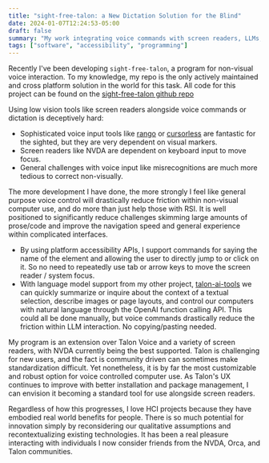 ```yaml
---
title: "sight-free-talon: a New Dictation Solution for the Blind"
date: 2024-01-07T12:24:53-05:00
draft: false
summary: "My work integrating voice commands with screen readers, LLMs, and more"
tags: ["software", "accessibility", "programming"]
---
```


Recently I've been developing `sight-free-talon`, a program for non-visual voice interaction. To my knowledge, my repo is the only actively maintained and cross platform solution in the world for this task. All code for this project can be found on the [sight-free-talon github repo](https://github.com/C-Loftus/sight-free-talon)

Using low vision tools like screen readers alongside voice commands or dictation is deceptively hard:

- Sophisticated voice input tools like [rango](https://github.com/david-tejada/rango) or [cursorless](https://github.com/cursorless-dev/cursorless) are fantastic for the sighted, but they are very dependent on visual markers.
- Screen readers like NVDA are dependent on keyboard input to move focus.
- General challenges with voice input like misrecognitions are much more tedious to correct non-visually.

The more development I have done, the more strongly I feel like general purpose voice control will drastically reduce friction within non-visual computer use, and do more than just help those with RSI. It is well positioned to significantly reduce challenges skimming large amounts of prose/code and improve the navigation speed and general experience within complicated interfaces.

- By using platform accessibility APIs, I support commands for saying the name of the element and allowing the user to directly jump to or click on it. So no need to repeatedly use tab or arrow keys to move the screen reader / system focus.
- With language model support from my other project, [talon-ai-tools](https://github.com/C-Loftus/talon-ai-tools) we can quickly summarize or inquire about the context of a textual selection, describe images or page layouts, and control our computers with natural language through the OpenAI function calling API. This could all be done manually, but voice commands drastically reduce the friction within LLM interaction. No copying/pasting needed.

My program is an extension over Talon Voice and a variety of screen readers, with NVDA currently being the best supported. Talon is challenging for new users, and the fact is community driven can sometimes make standardization difficult. Yet nonetheless, it is by far the most customizable and robust option for voice controlled computer use. As Talon's UX continues to improve with better installation and package management, I can envision it becoming a standard tool for use alongside screen readers.

Regardless of how this progresses, I love HCI projects because they have embodied real world benefits for people. There is so much potential for innovation simply by reconsidering our qualitative assumptions and recontextualizing existing technologies. It has been a real pleasure interacting with individuals I now consider friends from the NVDA, Orca, and Talon communities.
